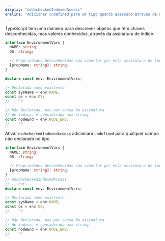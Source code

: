 ```yaml
---
display: "noUncheckedIndexedAccess"
oneline: "Adicionar undefined para um tipo quando acessado através de um índice"
---
```


TypeScript tem uma maneira para descrever objetos que têm chaves desconhecidas, mas valores conhecidos, através da assinatura de índice.

```ts twoslash
interface EnvironmentVars {
  NAME: string;
  OS: string;

  // Propriedades desconhecidas são cobertas por esta assinatura de índice.
  [propName: string]: string;
}

declare const env: EnvironmentVars;

// Declarada como existente
const sysName = env.NAME;
const os = env.OS;
//    ^?

// Não declarada, mas por causa da assinatura
// de índice, é considerada uma string
const nodeEnd = env.NODE_ENV;
//    ^?
```

Ativar `noUncheckedIndexedAccess` adicionará `undefined` para qualquer campo não declarado no tipo.

```ts twoslash
interface EnvironmentVars {
  NAME: string;
  OS: string;

  // Propriedades desconhecidas são cobertas por esta assinatura de índice.
  [propName: string]: string;
}
// @noUncheckedIndexedAccess
// ---cut---
declare const env: EnvironmentVars;

// Declarada como existente
const sysName = env.NAME;
const os = env.OS;
//    ^?

// Não declarada, mas por causa da assinatura
// de índice, é considerada uma string
const nodeEnd = env.NODE_ENV;
//    ^?
```
